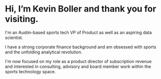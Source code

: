 
<h1> Hi, I’m Kevin Boller and thank you for visiting. </h1>

<p>I'm an Austin-based sports tech VP of Product as well as an aspiring data scientist.</p>

<p>I have a strong corporate finance background and am obsessed with sports and the unfolding analytical revolution. <br>

I'm now focused on my role as a product director of subscription revenue and interested in consulting, advisory and 
board member work within the sports technology space.</p>